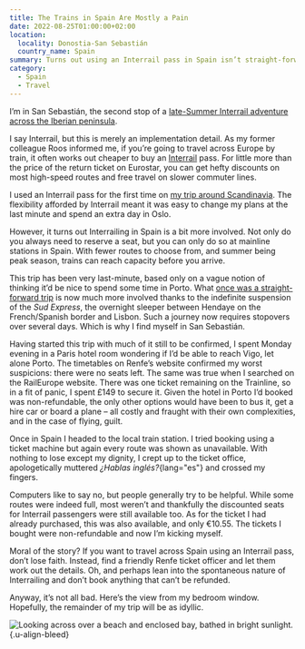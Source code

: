 ```yaml
---
title: The Trains in Spain Are Mostly a Pain
date: 2022-08-25T01:00:00+02:00
location:
  locality: Donostia-San Sebastián
  country_name: Spain
summary: Turns out using an Interrail pass in Spain isn’t straight-forward.
category:
  - Spain
  - Travel
---
```

I’m in San Sebastián, the second stop of a [late-Summer Interrail adventure across the Iberian peninsula][1].

I say Interrail, but this is merely an implementation detail. As my former colleague Roos informed me, if you’re going to travel across Europe by train, it often works out cheaper to buy an [Interrail][2] pass. For little more than the price of the return ticket on Eurostar, you can get hefty discounts on most high-speed routes and free travel on slower commuter lines.

I used an Interrail pass for the first time on [my trip around Scandinavia][3]. The flexibility afforded by Interrail meant it was easy to change my plans at the last minute and spend an extra day in Oslo.

However, it turns out Interrailing in Spain is a bit more involved. Not only do you always need to reserve a seat, but you can only do so at mainline stations in Spain. With fewer routes to choose from, and summer being peak season, trains can reach capacity before you arrive.

This trip has been very last-minute, based only on a vague notion of thinking it’d be nice to spend some time in Porto. What [once was a straight-forward trip][4] is now much more involved thanks to the indefinite suspension of the *Sud Express*, the overnight sleeper between Hendaye on the French/Spanish border and Lisbon. Such a journey now requires stopovers over several days. Which is why I find myself in San Sebastián.

Having started this trip with much of it still to be confirmed, I spent Monday evening in a Paris hotel room wondering if I’d be able to reach Vigo, let alone Porto. The timetables on Renfe’s website confirmed my worst suspicions: there were no seats left. The same was true when I searched on the RailEurope website. There was one ticket remaining on the Trainline, so in a fit of panic, I spent £149 to secure it. Given the hotel in Porto I’d booked was non-refundable, the only other options would have been to bus it, get a hire car or board a plane – all costly and fraught with their own complexities, and in the case of flying, guilt.

Once in Spain I headed to the local train station. I tried booking using a ticket machine but again every route was shown as unavailable. With nothing to lose except my dignity, I crept up to the ticket office, apologetically muttered *¿Hablas inglés?*{lang="es"} and crossed my fingers.

Computers like to say no, but people generally try to be helpful. While some routes were indeed full, most weren’t and thankfully the discounted seats for Interrail passengers were still available too. As for the ticket I had already purchased, this was also available, and only €10.55. The tickets I bought were non-refundable and now I’m kicking myself.

Moral of the story? If you want to travel across Spain using an Interrail pass, don’t lose faith. Instead, find a friendly Renfe ticket officer and let them work out the details. Oh, and perhaps lean into the spontaneous nature of Interrailing and don’t book anything that can’t be refunded.

Anyway, it’s not all bad. Here’s the view from my bedroom window. Hopefully, the remainder of my trip will be as idyllic.

![Looking across over a beach and enclosed bay, bathed in bright sunlight.](san_sebastian.jpg 'La Concha beach and bay, San Sebastián.')
{.u-align-bleed}

[1]: /travel/2022/08/paris_donostia_vigo_porto_and_madrid/
[2]: https://www.interrail.eu
[3]: /travel/2020/01/hamburg_copenhagen_stockholm_oslo_and_cologne/
[4]: /articles/2019/09/brighton_to_lisbon/
